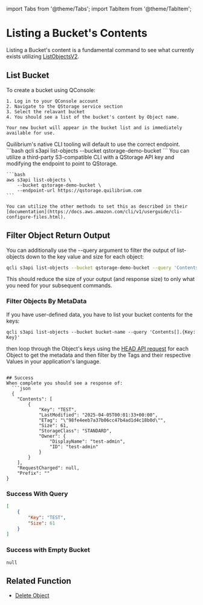 import Tabs from '@theme/Tabs';
import TabItem from '@theme/TabItem';

# Listing a Bucket's Contents

Listing a Bucket's content is a fundamental command to see what currently exists utilizing [ListObjectsV2](/docs/api/q-storage/api-reference/object-operations/list-objects-v2).

## List Bucket

<Tabs>
  <TabItem value="qconsole" label="Using QConsole" default>
    To create a bucket using QConsole:

    1. Log in to your QConsole account
    2. Navigate to the QStorage service section
    3. Select the relavant bucket
    4. You should see a list of the bucket's content by Object name.

    Your new bucket will appear in the bucket list and is immediately available for use.
  </TabItem>
  <TabItem value="qcli" label="Using Q's CLI tooling">
    Quilibrium's native CLI tooling will default to use the correct endpoint.
    ```bash
     qcli s3api list-objects --bucket qstorage-demo-bucket
    ```
  </TabItem>
  <TabItem value="thirdparty" label="Using a Third-party S3-compatible CLI">
    You can utilize a third-party S3-compatible CLI with a QStorage API key and modifying the endpoint to point to QStorage.

    ```bash
    aws s3api list-objects \
        --bucket qstorage-demo-bucket \
        --endpoint-url https://qstorage.quilibrium.com
    ```

    You can utilize the other methods to set this as described in their [documentation](https://docs.aws.amazon.com/cli/v1/userguide/cli-configure-files.html).  
  </TabItem>

</Tabs>

## Filter Object Return Output
You can additionally use the --query argument to filter the output of list-objects down to the key value and size for each object:

```bash
qcli s3api list-objects --bucket qstorage-demo-bucket --query 'Contents[].{Key: Key, Size: Size}'
```
This should reduce the size of your output (and response size) to only what you need for your subsequent commands.

### Filter Objects By MetaData
If you have user-defined data, you have to list your bucket contents for the keys:
```
qcli s3api list-objects --bucket bucket-name --query 'Contents[].{Key: Key}'
```
then loop through the Object's keys using the [HEAD API request](/docs/api/q-storage/api-reference/object-operations/head-object) for each Object to get the metadata and then filter by the Tags and their respective Values in your application's language.
```

## Success
When complete you should see a response of:
  ```json
  {
    "Contents": [
        {
            "Key": "TEST",
            "LastModified": "2025-04-05T00:01:33+00:00",
            "ETag": "\"98fe4eeb7a37b06cc47b4ad1d4c18b0d\"",
            "Size": 61,
            "StorageClass": "STANDARD",
            "Owner": {
                "DisplayName": "test-admin",
                "ID": "test-admin"
            }
        }
    ],
    "RequestCharged": null,
    "Prefix": ""
}
```

### Success With Query
```json
[
    {
        "Key": "TEST",
        "Size": 61
    }
]
```

### Success with Empty Bucket
```
null
```

## Related Function

- [Delete Object](/docs/api/q-storage/user-manual/working-with-objects/delete-an-object)